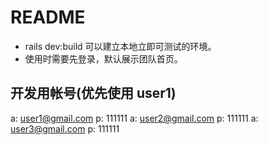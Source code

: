# README

- rails dev:build 可以建立本地立即可测试的环境。
- 使用时需要先登录，默认展示团队首页。

## 开发用帐号(优先使用 user1)

 a: user1@gmail.com p: 111111
 a: user2@gmail.com p: 111111
 a: user3@gmail.com p: 111111
